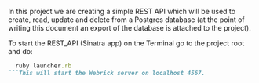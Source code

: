 In this project we are creating a simple REST API which will be used to create, read, update and delete from a Postgres database (at the point of writing this document an export of the database is attached to the project).

To start the REST_API (Sinatra app) on the Terminal go to the project root and do:
```ruby
  ruby launcher.rb
```This will start the Webrick server on localhost 4567.
